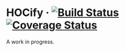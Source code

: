 # HOCify · [![Build Status](https://travis-ci.org/ricokahler/hocify.svg?branch=master)](https://travis-ci.org/ricokahler/hocify) [![Coverage Status](https://coveralls.io/repos/github/ricokahler/hocify/badge.svg?branch=master)](https://coveralls.io/github/ricokahler/hocify?branch=master)

A work in progress.
